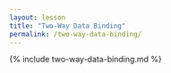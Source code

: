 ```yaml
---
layout: lesson
title: "Two-Way Data Binding"
permalink: /two-way-data-binding/
---
```


{% include two-way-data-binding.md %}
